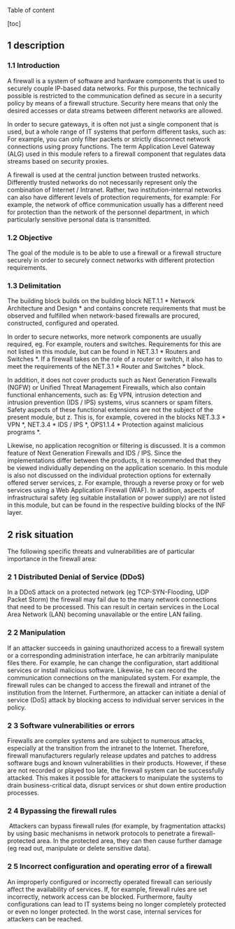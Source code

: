 Table of content

[toc]
 
1 description
--------------

### 1.1 Introduction

A firewall is a system of software and hardware components that is used to securely couple IP-based data networks. For this purpose, the technically possible is restricted to the communication defined as secure in a security policy by means of a firewall structure. Security here means that only the desired accesses or data streams between different networks are allowed.

In order to secure gateways, it is often not just a single component that is used, but a whole range of IT systems that perform different tasks, such as: For example, you can only filter packets or strictly disconnect network connections using proxy functions. The term Application Level Gateway (ALG) used in this module refers to a firewall component that regulates data streams based on security proxies.

A firewall is used at the central junction between trusted networks. Differently trusted networks do not necessarily represent only the combination of Internet / Intranet. Rather, two institution-internal networks can also have different levels of protection requirements, for example: For example, the network of office communication usually has a different need for protection than the network of the personnel department, in which particularly sensitive personal data is transmitted.

### 1.2 Objective

The goal of the module is to be able to use a firewall or a firewall structure securely in order to securely connect networks with different protection requirements.

### 1.3 Delimitation

The building block builds on the building block NET.1.1 * Network Architecture and Design * and contains concrete requirements that must be observed and fulfilled when network-based firewalls are procured, constructed, configured and operated.

In order to secure networks, more network components are usually required, eg. For example, routers and switches. Requirements for this are not listed in this module, but can be found in NET.3.1 * Routers and Switches *. If a firewall takes on the role of a router or switch, it also has to meet the requirements of the NET.3.1 * Router and Switches * block.

In addition, it does not cover products such as Next Generation Firewalls (NGFW) or Unified Threat Management Firewalls, which also contain functional enhancements, such as: Eg VPN, intrusion detection and intrusion prevention (IDS / IPS) systems, virus scanners or spam filters. Safety aspects of these functional extensions are not the subject of the present module, but z. This is, for example, covered in the blocks NET.3.3 * VPN *, NET.3.4 * IDS / IPS *, OPS1.1.4 * Protection against malicious programs *.

Likewise, no application recognition or filtering is discussed. It is a common feature of Next Generation Firewalls and IDS / IPS. Since the implementations differ between the products, it is recommended that they be viewed individually depending on the application scenario. In this module is also not discussed on the individual protection options for externally offered server services, z. For example, through a reverse proxy or for web services using a Web Application Firewall (WAF). In addition, aspects of infrastructural safety (eg suitable installation or power supply) are not listed in this module, but can be found in the respective building blocks of the INF layer.

2 risk situation
-----------------

The following specific threats and vulnerabilities are of particular importance in the firewall area:

### 2 1 Distributed Denial of Service (DDoS)
In a DDoS attack on a protected network (eg TCP-SYN-Flooding, UDP Packet Storm) the firewall may fail due to the many network connections that need to be processed. This can result in certain services in the Local Area Network (LAN) becoming unavailable or the entire LAN failing.

### 2 2 Manipulation

If an attacker succeeds in gaining unauthorized access to a firewall system or a corresponding administration interface, he can arbitrarily manipulate files there. For example, he can change the configuration, start additional services or install malicious software. Likewise, he can record the communication connections on the manipulated system. For example, the firewall rules can be changed to access the firewall and intranet of the institution from the Internet. Furthermore, an attacker can initiate a denial of service (DoS) attack by blocking access to individual server services in the policy.

### 2 3 Software vulnerabilities or errors

Firewalls are complex systems and are subject to numerous attacks, especially at the transition from the intranet to the Internet. Therefore, firewall manufacturers regularly release updates and patches to address software bugs and known vulnerabilities in their products. However, if these are not recorded or played too late, the firewall system can be successfully attacked. This makes it possible for attackers to manipulate the systems to drain business-critical data, disrupt services or shut down entire production processes.

### 2 4 Bypassing the firewall rules

 Attackers can bypass firewall rules (for example, by fragmentation attacks) by using basic mechanisms in network protocols to penetrate a firewall-protected area. In the protected area, they can then cause further damage (eg read out, manipulate or delete sensitive data).

### 2 5 Incorrect configuration and operating error of a firewall

An improperly configured or incorrectly operated firewall can seriously affect the availability of services. If, for example, firewall rules are set incorrectly, network access can be blocked. Furthermore, faulty configurations can lead to IT systems being no longer completely protected or even no longer protected. In the worst case, internal services for attackers can be reached.
